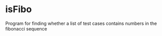 isFibo
======

Program for finding whether a list of test cases contains numbers in the fibonacci sequence
